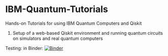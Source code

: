# IBM-Quantum-Tutorials
Hands-on Tutorials for using IBM Quantum Computers and Qiskit

1. Setup of a web-based Qiskit environment and running quantum circuits on simulators and real quantum computers

Testing: in Binder: [![Binder](https://mybinder.org/badge_logo.svg)](https://mybinder.org/v2/gh/JanLahmann/IBM-Quantum-Tutorials/HEAD?urlpath=%2Fdoc%2Ftree%2FHello-world.ipynb)
